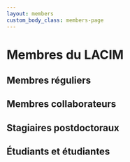```yaml
---
layout: members
custom_body_class: members-page
---
```


# Membres du LACIM


## Membres réguliers


## Membres collaborateurs


## Stagiaires postdoctoraux


## Étudiants et étudiantes

